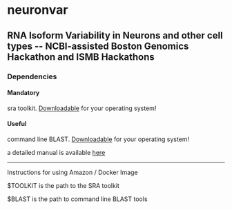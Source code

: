 # neuronvar
## RNA Isoform Variability in Neurons and other cell types -- NCBI-assisted Boston Genomics Hackathon and ISMB Hackathons

### Dependencies

#### Mandatory

sra toolkit.  [Downloadable]( http://www.ncbi.nlm.nih.gov/Traces/sra/?view=software) for your operating system!

#### Useful

command line BLAST.  [Downloadable](ftp://ftp.ncbi.nlm.nih.gov/blast/executables/blast+/LATEST/) for your operating system!

a detailed manual is available [here](http://www.ncbi.nlm.nih.gov/books/NBK279690/)

---

Instructions for using Amazon / Docker Image

$TOOLKIT is the path to the SRA toolkit

$BLAST is the path to command line BLAST tools


